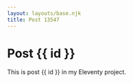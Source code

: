 ```yaml
---
layout: layouts/base.njk
title: Post 13547
---
```


# Post {{ id }}

This is post {{ id }} in my Eleventy project.
